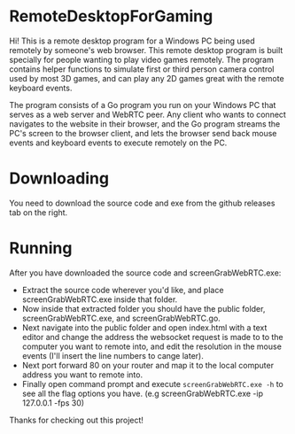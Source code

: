 # RemoteDesktopForGaming
Hi! This is a remote desktop program for a Windows PC being used remotely by someone's web browser. 
This remote desktop program is built specially for people wanting to play video games remotely.
The program contains helper functions to simulate first or third person camera control used by most 3D games, and can play any 2D games
great with the remote keyboard events.

The program consists of a Go program you run on your Windows PC that serves as a web server and WebRTC peer.
Any client who wants to connect navigates to the website in their browser, and the Go program streams the PC's
screen to the browser client, and lets the browser send back mouse events and keyboard events to execute remotely on the PC.

# Downloading
You need to download the source code and exe from the github releases tab on the right.

# Running
After you have downloaded the source code and screenGrabWebRTC.exe:

 - Extract the source code wherever you'd like, and place screenGrabWebRTC.exe inside that folder.
 - Now inside that extracted folder you should have the public folder, screenGrabWebRTC.exe, and screenGrabWebRTC.go.
 - Next navigate into the public folder and open index.html with a text editor and change the address the websocket request is made to to the computer you want to remote into, and edit the resolution in the mouse events (I'll insert the line numbers to cange later).
 - Next port forward 80 on your router and map it to the local computer address you want to remote into.
 - Finally open command prompt and execute `screenGrabWebRTC.exe -h` to see all the flag options you have. (e.g screenGrabWebRTC.exe -ip 127.0.0.1 -fps 30)
 
 Thanks for checking out this project!
